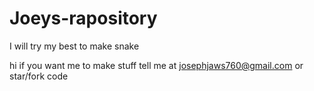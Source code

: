 # Joeys-rapository
I will try my best to make snake

hi if you want me to make stuff tell me at josephjaws760@gmail.com or star/fork code
